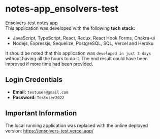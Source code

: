 # notes-app_ensolvers-test
Ensolvers-test notes app<br/>
This application was developed with the following **tech stack:** <br/>
- JavaScript, TypeScript, React, Redux, React Hook Forms, Chakra-ui <br/>
- Nodejs, Expressjs, Sequelize, PostgreSQL, SQL, Vercel and Heroku <br/>

It should be noted that this application was `developed in just 3 days` without having all the hours to do it. The end result could have been improved if more time had been provided. <br/>

## Login Credentials
- **Email:** `testuser@gmail.com` <br/>
- **Password:** `Testuser2022`

## Important Information

The local running application was replaced with the online deployed version: https://ensolvers-test.vercel.app/
